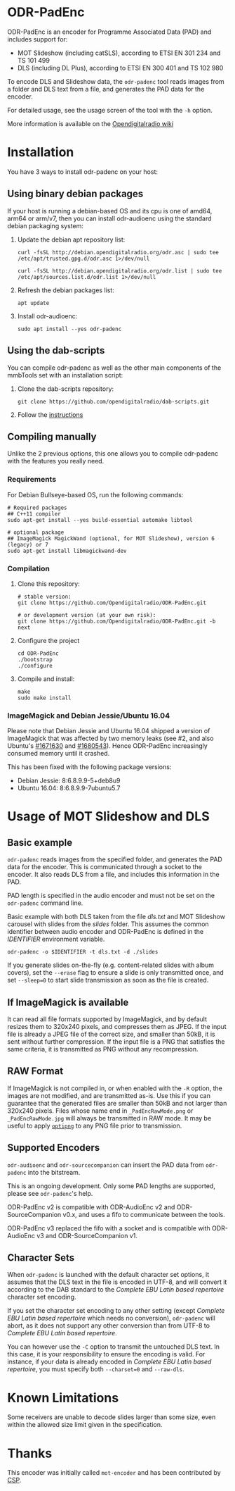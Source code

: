 # ODR-PadEnc
ODR-PadEnc is an encoder for Programme Associated Data (PAD) and includes
support for:

- MOT Slideshow (including catSLS), according to ETSI EN 301 234 and TS 101 499
- DLS (including DL Plus), according to ETSI EN 300 401 and TS 102 980

To encode DLS and Slideshow data, the `odr-padenc` tool reads images
from a folder and DLS text from a file, and generates the PAD data
for the encoder.

For detailed usage, see the usage screen of the tool with the `-h` option.

More information is available on the
[Opendigitalradio wiki](http://wiki.opendigitalradio.org/ODR-PadEnc)

# Installation
You have 3 ways to install odr-padenc on your host:

## Using binary debian packages
If your host is running a debian-based OS and its cpu is one of amd64, arm64 or arm/v7, then you can install odr-audioenc using the standard debian packaging system:
1. Update the debian apt repository list:
   ```
   curl -fsSL http://debian.opendigitalradio.org/odr.asc | sudo tee /etc/apt/trusted.gpg.d/odr.asc 1>/dev/null
   
   curl -fsSL http://debian.opendigitalradio.org/odr.list | sudo tee /etc/apt/sources.list.d/odr.list 1>/dev/null
   ```
1. Refresh the debian packages list:
   ```
   apt update
   ```
1. Install odr-audioenc:
   ```
   sudo apt install --yes odr-padenc
   ```

## Using the dab-scripts
You can compile odr-padenc as well as the other main components of the mmbTools set with an installation script:
1. Clone the dab-scripts repository:
   ```
   git clone https://github.com/opendigitalradio/dab-scripts.git
   ```
1. Follow the [instructions](https://github.com/Opendigitalradio/dab-scripts/tree/master/install)

## Compiling manually
Unlike the 2 previous options, this one allows you to compile odr-padenc with the features you really need.

### Requirements
For Debian Bullseye-based OS, run the following commands:
```
# Required packages
## C++11 compiler
sudo apt-get install --yes build-essential automake libtool

# optional package
## ImageMagick MagickWand (optional, for MOT Slideshow), version 6 (legacy) or 7
sudo apt-get install libmagickwand-dev
```

### Compilation
1. Clone this repository:
   ```
   # stable version:
   git clone https://github.com/Opendigitalradio/ODR-PadEnc.git

   # or development version (at your own risk):
   git clone https://github.com/Opendigitalradio/ODR-PadEnc.git -b next
   ```
1. Configure the project
   ```
   cd ODR-PadEnc
   ./bootstrap
   ./configure
   ```
1. Compile and install:
   ```
   make
   sudo make install
   ```

### ImageMagick and Debian Jessie/Ubuntu 16.04
Please note that Debian Jessie and Ubuntu 16.04 shipped a version of
ImageMagick that was affected by two memory leaks (see #2, and also
Ubuntu's [#1671630](https://bugs.launchpad.net/ubuntu/+source/imagemagick/+bug/1671630) and [#1680543](https://bugs.launchpad.net/debian/+source/imagemagick/+bug/1680543)). Hence ODR-PadEnc increasingly consumed
memory until it crashed.

This has been fixed with the following package versions:
- Debian Jessie: 8:6.8.9.9-5+deb8u9
- Ubuntu 16.04: 8:6.8.9.9-7ubuntu5.7

# Usage of MOT Slideshow and DLS
## Basic example
`odr-padenc` reads images from the specified folder, and generates the PAD
data for the encoder. This is communicated through a socket to the encoder. It
also reads DLS from a file, and includes this information in the PAD.

PAD length is specified in the audio encoder and must not be set on the `odr-padenc` command line.

Basic example with both DLS taken from the file *dls.txt* and MOT Slideshow carousel with slides from the *slides* folder.
This assumes the common identifier between audio encoder and ODR-PadEnc is defined in the *IDENTIFIER* environment
variable.

    odr-padenc -o $IDENTIFIER -t dls.txt -d ./slides

If you generate slides on-the-fly (e.g. content-related slides with album covers), set the `--erase` flag to ensure a
slide is only transmitted once, and set `--sleep=0` to start slide transmission as soon as the file is created.

## If ImageMagick is available
It can read all file formats supported by ImageMagick, and by default resizes
them to 320x240 pixels, and compresses them as JPEG. If the input file is already
a JPEG file of the correct size, and smaller than 50kB, it is sent without further
compression. If the input file is a PNG that satisfies the same criteria, it is
transmitted as PNG without any recompression.

## RAW Format
If ImageMagick is not compiled in, or when enabled with the `-R` option, the images
are not modified, and are transmitted as-is. Use this if you can guarantee that
the generated files are smaller than 50kB and not larger than 320x240 pixels.
Files whose name end in `_PadEncRawMode.png` or `_PadEncRawMode.jpg` will always
be transmitted in RAW mode.
It may be useful to apply [`optipng`](http://optipng.sourceforge.net) to any PNG file prior to transmission.

## Supported Encoders
`odr-audioenc` and `odr-sourcecompanion` can insert the PAD data from `odr-padenc` into the bitstream.

This is an ongoing development.  Only some PAD lengths are supported, please see `odr-padenc`'s help.

ODR-PadEnc v2 is compatible with ODR-AudioEnc v2 and ODR-SourceCompanion v0.x, and uses a fifo to communicate between
the tools.

ODR-PadEnc v3 replaced the fifo with a socket and is compatible with ODR-AudioEnc v3 and ODR-SourceCompanion v1.

## Character Sets
When `odr-padenc` is launched with the default character set options, it assumes
that the DLS text in the file is encoded in UTF-8, and will convert it according to
the DAB standard to the *Complete EBU Latin based repertoire* character set encoding.

If you set the character set encoding to any other setting (except
*Complete EBU Latin based repertoire* which needs no conversion),
`odr-padenc` will abort, as it does not support any other conversion than from
UTF-8 to *Complete EBU Latin based repertoire*.

You can however use the `-C` option to transmit the untouched DLS text. In this
case, it is your responsibility to ensure the encoding is valid.  For instance,
if your data is already encoded in *Complete EBU Latin based repertoire*, you
must specify both `--charset=0` and `--raw-dls`.

# Known Limitations
Some receivers are unable to decode slides larger than some size, even within the allowed
size limit given in the specification.

# Thanks
This encoder was initially called `mot-encoder` and has been contributed by
[CSP](http://rd.csp.it).
